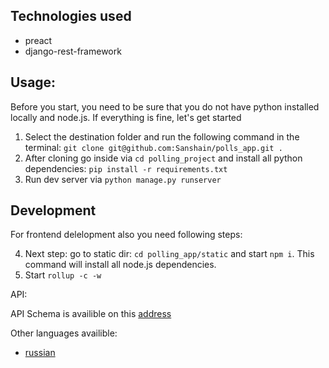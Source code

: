 ## Technologies used

- preact
- django-rest-framework


## Usage:

Before you start, you need to be sure that you do not have python installed locally and node.js. If everything is fine, let's get started

1. Select the destination folder and run the following command in the terminal: `git clone git@github.com:Sanshain/polls_app.git .`
2. After cloning go inside via `cd polling_project` and install all python dependencies: `pip install -r requirements.txt`
3. Run dev server via `python manage.py runserver`

## Development

For frontend delelopment also you need following steps:

4. Next step: go to static dir: `cd polling_app/static` and start `npm i`. This command will install all node.js dependencies.
5. Start `rollup -c -w`

API:

API Schema is availible on this [address](http://127.0.0.1/open_api)

Other languages availible:

- [russian](./docs/ru.MD)
